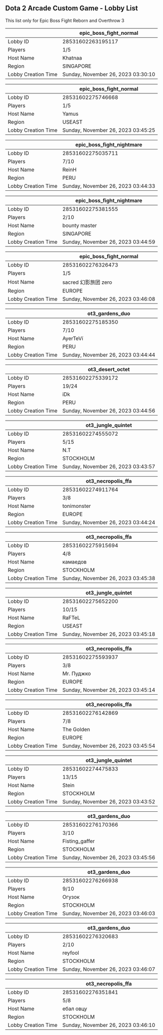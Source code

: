 ## Dota 2 Arcade Custom Game - Lobby List

This list only for Epic Boss Fight Reborn and Overthrow 3

|  | epic_boss_fight_normal |
| ------ | ------ |
| Lobby ID | 28531602263195117 |
| Players | 1/5 |
| Host Name | Khatnaa |
| Region | SINGAPORE |
| Lobby Creation Time | Sunday, November 26, 2023 03:30:10 |


|  | epic_boss_fight_normal |
| ------ | ------ |
| Lobby ID | 28531602275746668 |
| Players | 1/5 |
| Host Name | Yamus |
| Region | USEAST |
| Lobby Creation Time | Sunday, November 26, 2023 03:45:25 |


|  | epic_boss_fight_nightmare |
| ------ | ------ |
| Lobby ID | 28531602275035711 |
| Players | 7/10 |
| Host Name | ReinH |
| Region | PERU |
| Lobby Creation Time | Sunday, November 26, 2023 03:44:33 |


|  | epic_boss_fight_nightmare |
| ------ | ------ |
| Lobby ID | 28531602275381555 |
| Players | 2/10 |
| Host Name | bounty master |
| Region | SINGAPORE |
| Lobby Creation Time | Sunday, November 26, 2023 03:44:59 |


|  | epic_boss_fight_normal |
| ------ | ------ |
| Lobby ID | 28531602276326473 |
| Players | 1/5 |
| Host Name | sacred 幻影旅团 zero |
| Region | EUROPE |
| Lobby Creation Time | Sunday, November 26, 2023 03:46:08 |


|  | ot3_gardens_duo |
| ------ | ------ |
| Lobby ID | 28531602275185350 |
| Players | 7/10 |
| Host Name | AyerTeVí |
| Region | PERU |
| Lobby Creation Time | Sunday, November 26, 2023 03:44:44 |


|  | ot3_desert_octet |
| ------ | ------ |
| Lobby ID | 28531602275339172 |
| Players | 19/24 |
| Host Name | iDk |
| Region | PERU |
| Lobby Creation Time | Sunday, November 26, 2023 03:44:56 |


|  | ot3_jungle_quintet |
| ------ | ------ |
| Lobby ID | 28531602274555072 |
| Players | 5/15 |
| Host Name | N.T |
| Region | STOCKHOLM |
| Lobby Creation Time | Sunday, November 26, 2023 03:43:57 |


|  | ot3_necropolis_ffa |
| ------ | ------ |
| Lobby ID | 28531602274911764 |
| Players | 3/8 |
| Host Name | tonimonster |
| Region | EUROPE |
| Lobby Creation Time | Sunday, November 26, 2023 03:44:24 |


|  | ot3_necropolis_ffa |
| ------ | ------ |
| Lobby ID | 28531602275915694 |
| Players | 4/8 |
| Host Name | камаедов |
| Region | STOCKHOLM |
| Lobby Creation Time | Sunday, November 26, 2023 03:45:38 |


|  | ot3_jungle_quintet |
| ------ | ------ |
| Lobby ID | 28531602275652200 |
| Players | 10/15 |
| Host Name | RaFTeL |
| Region | USEAST |
| Lobby Creation Time | Sunday, November 26, 2023 03:45:18 |


|  | ot3_necropolis_ffa |
| ------ | ------ |
| Lobby ID | 28531602275593937 |
| Players | 3/8 |
| Host Name | Mr. Пуджко |
| Region | EUROPE |
| Lobby Creation Time | Sunday, November 26, 2023 03:45:14 |


|  | ot3_necropolis_ffa |
| ------ | ------ |
| Lobby ID | 28531602276142869 |
| Players | 7/8 |
| Host Name | The Golden |
| Region | EUROPE |
| Lobby Creation Time | Sunday, November 26, 2023 03:45:54 |


|  | ot3_jungle_quintet |
| ------ | ------ |
| Lobby ID | 28531602274475833 |
| Players | 13/15 |
| Host Name | Stein |
| Region | STOCKHOLM |
| Lobby Creation Time | Sunday, November 26, 2023 03:43:52 |


|  | ot3_gardens_duo |
| ------ | ------ |
| Lobby ID | 28531602276170366 |
| Players | 3/10 |
| Host Name | Fisting_gaffer |
| Region | STOCKHOLM |
| Lobby Creation Time | Sunday, November 26, 2023 03:45:56 |


|  | ot3_gardens_duo |
| ------ | ------ |
| Lobby ID | 28531602276266938 |
| Players | 9/10 |
| Host Name | Огузок |
| Region | STOCKHOLM |
| Lobby Creation Time | Sunday, November 26, 2023 03:46:03 |


|  | ot3_gardens_duo |
| ------ | ------ |
| Lobby ID | 28531602276320683 |
| Players | 2/10 |
| Host Name | reyfool |
| Region | STOCKHOLM |
| Lobby Creation Time | Sunday, November 26, 2023 03:46:07 |


|  | ot3_necropolis_ffa |
| ------ | ------ |
| Lobby ID | 28531602276351841 |
| Players | 5/8 |
| Host Name | ебал овцу |
| Region | STOCKHOLM |
| Lobby Creation Time | Sunday, November 26, 2023 03:46:10 |


